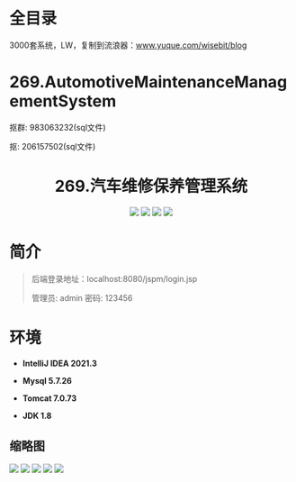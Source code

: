 # 全目录

3000套系统，LW，复制到流浪器：www.yuque.com/wisebit/blog

# 269.AutomotiveMaintenanceManagementSystem

<p>抠群: 983063232(sql文件)</p>
<p>抠: 206157502(sql文件)</p>

<p><h1 align="center">269.汽车维修保养管理系统</h1></p>


<p align="center">
	<img src="https://img.shields.io/badge/jdk-1.8-orange.svg"/>
    <img src="https://img.shields.io/badge/servlet-5.x-lightgrey.svg"/>
    <img src="https://img.shields.io/badge/jsp-3.x-blue.svg"/>
    <img src="https://img.shields.io/badge/jdbc-5.x-yellow.svg"/>
</p>

# 简介
>后端登录地址：localhost:8080/jspm/login.jsp
> 
>管理员: admin   密码: 123456

# 环境

- <b>IntelliJ IDEA 2021.3</b>

- <b>Mysql 5.7.26</b>

- <b>Tomcat 7.0.73</b>

- <b>JDK 1.8</b>




## 缩略图

![](https://bitwise.oss-cn-heyuan.aliyuncs.com/2024/9/10/d80ae3c8-a936-4be5-b354-bf90b6a54ca3.png)
![](https://bitwise.oss-cn-heyuan.aliyuncs.com/2024/9/10/0feb584d-2b10-4a59-9e2b-54be4ed3e55b.png)
![](https://bitwise.oss-cn-heyuan.aliyuncs.com/2024/9/10/c2dee0e8-beec-4596-907e-3385481d83d4.png)
![](https://bitwise.oss-cn-heyuan.aliyuncs.com/2024/9/10/1b559c2f-9265-4450-bb48-bafaf3323b9d.png)
![](https://bitwise.oss-cn-heyuan.aliyuncs.com/2024/9/10/a9362e2f-a1d1-4cb2-86a7-5cd444382d94.png)





